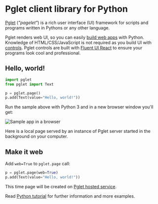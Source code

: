 # Pglet client library for Python

[Pglet](https://pglet.io) (*"pagelet"*) is a rich user interface (UI) framework for scripts and programs written in Pythons or any other language.

Pglet renders web UI, so you can easily [build web apps](https://pglet.io/docs/quickstart) with Python. Knowledge of HTML/CSS/JavaScript is not required as you build UI with [controls](https://pglet.io/docs/reference/controls). Pglet controls are built with [Fluent UI React](https://developer.microsoft.com/en-us/fluentui#/controls/web) to ensure your programs look cool and professional.

## Hello, world!

```python
import pglet
from pglet import Text

p = pglet.page()
p.add(Text(value="Hello, world!"))
```

Run the sample above with Python 3 and in a new browser window you'll get:

![Sample app in a browser](https://pglet.io/img/docs/quickstart-hello-world.png "Sample app in a browser")

Here is a local page served by an instance of Pglet server started in the background on your computer.

## Make it web

Add `web=True` to `pglet.page` call:

```python
p = pglet.page(web=True)
p.add(Text(value="Hello, world!"))
```

This time page will be created on [Pglet hosted service](https://pglet.io/docs/pglet-service).

Read [Python tutorial](https://pglet.io/docs/tutorials/python) for further information and more examples.